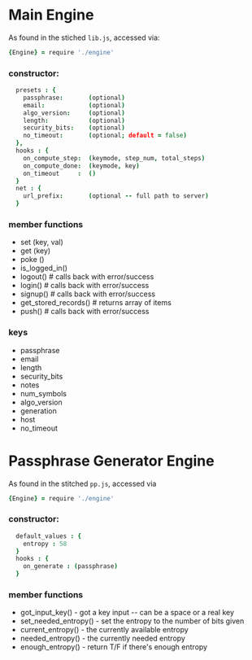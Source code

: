 # Main Engine 

As found in the stiched `lib.js`, accessed via:

```coffeescript
{Engine} = require './engine'
```

### constructor:

```coffeescript
  presets : {
    passphrase:       (optional)
    email:            (optional)
    algo_version:     (optional)
    length:           (optional)
    security_bits:    (optional)
    no_timeout:       (optional; default = false)
  },
  hooks : {
    on_compute_step:  (keymode, step_num, total_steps)
    on_compute_done:  (keymode, key)
    on_timeout     :  ()
  }
  net : {
    url_prefix:       (optional -- full path to server)
  }
```

### member functions

* set  (key, val)
* get  (key)
* poke ()
* is_logged_in()
* logout()		   # calls back with error/success
* login()            # calls back with error/success 
* signup()           # calls back with error/success
* get_stored_records() # returns array of items
* push()             # calls back with error/success


### keys

* passphrase
* email
* length
* security_bits
* notes
* num_symbols
* algo_version
* generation
* host
* no_timeout


# Passphrase Generator Engine

As found in the stitched `pp.js`, accessed via

```coffeescript
{Engine} = require './engine'
```

### constructor:

```coffeescript
  default_values : {
    entropy : 58
  } 
  hooks : {
    on_generate : (passphrase)
  }
```

### member functions

* got_input_key() - got a key input -- can be a space or a real key
* set_needed_entropy() - set the entropy to the number of bits given
* current_entropy() - the currently available entropy
* needed_entropy() - the currently needed entropy
* enough_entropy() - return T/F if there's enough entropy